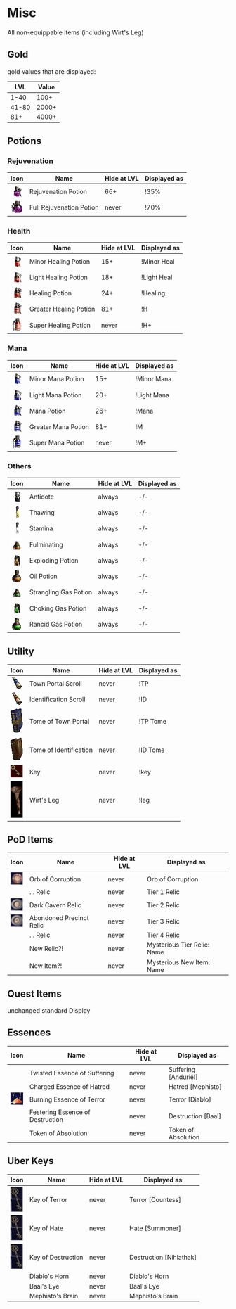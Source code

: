 # Misc

All non-equippable items (including Wirt's Leg)

## Gold

gold values that are displayed:

| LVL | Value |
| --- | --- |
| 1-40 | 100+ |
| 41-80| 2000+|
| 81+ | 4000+ |

## Potions

### Rejuvenation

| Icon | Name | Hide at LVL | Displayed as |
| --- | --- | --- | --- |
| ![](icons/Rejuv.gif) | Rejuvenation Potion | 66+ | <span class="d2purple">!</span><span class="d2">35%</span> |
| ![](icons/Fullrejuv.gif) | Full Rejuvenation Potion | never | <span class="d2purple">!</span><span class="d2">70%</span> |

### Health

| Icon | Name | Hide at LVL | Displayed as |
| --- | --- | --- | --- |
| ![](icons/Minorhealing.gif) | Minor Healing Potion | 15+ | <span class="d2red">!</span><span class="d2">Minor Heal</span> |
| ![](icons/Lighthealing.gif) | Light Healing Potion | 18+ | <span class="d2red">!</span><span class="d2">Light Heal</span> |
| ![](icons/Healing.gif) | Healing Potion | 24+ | <span class="d2red">!</span><span class="d2">Healing</span> |
| ![](icons/Greaterhealing.gif) | Greater Healing Potion | 81+ | <span class="d2red">!</span><span class="d2">H</span> |
| ![](icons/Superhealing.gif) | Super Healing Potion | never | <span class="d2red">!</span><span class="d2">H+</span> |

### Mana

| Icon | Name | Hide at LVL | Displayed as |
| --- | --- | --- | --- |
| ![](icons/Minormana.gif) | Minor Mana Potion | 15+ | <span class="d2blue">!</span><span class="d2">Minor Mana</span> |
| ![](icons/Lightmana.gif) | Light Mana Potion | 20+ | <span class="d2blue">!</span><span class="d2">Light Mana</span> |
| ![](icons/Mana.gif) | Mana Potion | 26+ | <span class="d2blue">!</span><span class="d2">Mana</span> |
| ![](icons/Greatermana.gif) | Greater Mana Potion | 81+ | <span class="d2blue">!</span><span class="d2">M</span> |
| ![](icons/Supermana.gif) | Super Mana Potion | never | <span class="d2blue">!</span><span class="d2">M+</span> |

### Others

| Icon | Name | Hide at LVL | Displayed as |
| --- | --- | --- | --- |
| ![](icons/Antidote.gif) | Antidote | always | -/- |
| ![](icons/Thawing.gif) | Thawing | always | -/- |
| ![](icons/Stamina.gif) | Stamina | always | -/- |
| ![](icons/Fulminatingpotion.gif) | Fulminating | always | -/- |
| ![](icons/Explodingpotion.gif) | Exploding Potion | always | -/- |
| ![](icons/Oilpotion.gif) | Oil Potion | always | -/- |
| ![](icons/Stranglinggaspotion.gif) | Strangling Gas Potion | always | -/- |
| ![](icons/Chokinggaspotion.gif) | Choking Gas Potion | always | -/- |
| ![](icons/Rancidgaspotion.gif) | Rancid Gas Potion | always | -/- |

## Utility

| Icon | Name | Hide at LVL | Displayed as |
| --- | --- | --- | --- |
| ![](icons/scrolltp.gif) | Town Portal Scroll | never | <span class="d2green">!</span><span class="d2">TP</span> |
| ![](icons/scrollid.gif) | Identification Scroll | never | <span class="d2green">!</span><span class="d2">ID</span> |
| ![](icons/tometp.gif) | Tome of Town Portal | never | <span class="d2green">!</span><span class="d2">TP Tome</span> |
| ![](icons/tomeid.gif) | Tome of Identification | never | <span class="d2green">!</span><span class="d2">ID Tome</span> |
| ![](icons/key.gif) | Key | never | <span class="d2green">!</span><span class="d2">key</span> |
| ![](icons/WirtsLeg.gif) | Wirt's Leg | never | <span class="d2green">!</span><span class="d2">leg</span> |

## PoD Items

| Icon | Name | Hide at LVL | Displayed as |
| --- | --- | --- | --- |
| ![](icons/ooc.png) | Orb of Corruption | never | <span class="d2purple">Orb of Corruption</span> |
| ![]() | ... Relic | never | <span class="d2purple">Tier 1 Relic</span> |
| ![](icons/t2.png) | Dark Cavern Relic | never | <span class="d2purple">Tier 2 Relic</span> |
| ![](icons/t3.png) | Abondoned Precinct Relic | never | <span class="d2purple">Tier 3 Relic</span> |
| ![]() | ... Relic | never | <span class="d2purple">Tier 4 Relic</span> |
| ![]() | New Relic?! | never | <span class="d2purple">Mysterious Tier Relic: Name</span> |
| ![]() | New Item?! | never | <span class="d2purple">Mysterious New Item: Name</span> |

## Quest Items

unchanged standard Display

## Essences

| Icon | Name | Hide at LVL | Displayed as |
| --- | --- | --- | --- |
| ![]() | Twisted Essence of Suffering | never | <span class="d2gold">Suffering </span><span class="d2red">[</span><span class="d2gold">Anduriel</span><span class="d2red">]</span> |
| ![]() | Charged Essence of Hatred | never | <span class="d2gold">Hatred </span><span class="d2red">[</span><span class="d2gold">Mephisto</span><span class="d2red">]</span> |
| ![](icons/essd.png) | Burning Essence of Terror | never | <span class="d2gold">Terror </span><span class="d2red">[</span><span class="d2gold">Diablo</span><span class="d2red">]</span> |
| ![]() | Festering Essence of Destruction | never | <span class="d2gold">Destruction </span><span class="d2red">[</span><span class="d2gold">Baal</span><span class="d2red">]</span> |
| ![]() | Token of Absolution | never | <span class="d2gold">Token of Absolution </span> |

## Uber Keys

| Icon | Name | Hide at LVL | Displayed as |
| --- | --- | --- | --- |
| ![](icons/ukey.png) | Key of Terror | never | <span class="d2red">Terror </span><span class="d2gold">[</span><span class="d2red">Countess</span><span class="d2gold">]</span> |
| ![](icons/ukey.png) | Key of Hate | never | <span class="d2red">Hate </span><span class="d2gold">[</span><span class="d2red">Summoner</span><span class="d2gold">]</span> |
| ![](icons/ukey.png) | Key of Destruction | never | <span class="d2red">Destruction </span><span class="d2gold">[</span><span class="d2red">Nihlathak</span><span class="d2gold">]</span> |
| ![]() | Diablo's Horn | never | <span class="d2red">Diablo's Horn</span> |
| ![]() | Baal's Eye | never | <span class="d2red">Baal's Eye</span> |
| ![]() | Mephisto's Brain | never | <span class="d2red">Mephisto's Brain</span> |
